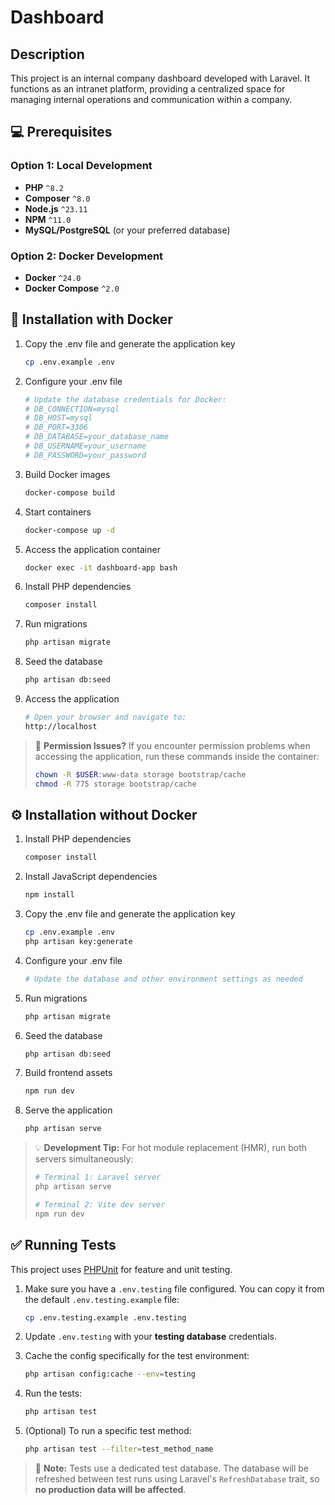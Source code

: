 # Dashboard

## Description

This project is an internal company dashboard developed with Laravel. It functions as an intranet platform, providing a centralized space for managing internal operations and communication within a company.

## 💻 Prerequisites

### Option 1: Local Development
* **PHP** `^8.2`
* **Composer** `^8.0`
* **Node.js** `^23.11`
* **NPM** `^11.0`
* **MySQL/PostgreSQL** (or your preferred database)

### Option 2: Docker Development
* **Docker** `^24.0`
* **Docker Compose** `^2.0`

## 🐋 Installation with Docker

1. Copy the .env file and generate the application key
    ```bash
    cp .env.example .env
    ```

2. Configure your .env file
    ```bash
    # Update the database credentials for Docker:
    # DB_CONNECTION=mysql
    # DB_HOST=mysql
    # DB_PORT=3306
    # DB_DATABASE=your_database_name
    # DB_USERNAME=your_username
    # DB_PASSWORD=your_password
    ```

3. Build Docker images
    ```bash
    docker-compose build
    ```

4. Start containers
    ```bash
    docker-compose up -d
    ```

5. Access the application container
    ```bash
    docker exec -it dashboard-app bash
    ```

6. Install PHP dependencies
    ```bash
    composer install
    ```

7. Run migrations
    ```bash
    php artisan migrate
    ```

8. Seed the database
    ```bash
    php artisan db:seed
    ```

9. Access the application
    ```bash
    # Open your browser and navigate to:
    http://localhost
    ```

> 🔧 **Permission Issues?** If you encounter permission problems when accessing the application, run these commands inside the container:
> ```bash
> chown -R $USER:www-data storage bootstrap/cache
> chmod -R 775 storage bootstrap/cache
> ```

## ⚙️ Installation without Docker

1. Install PHP dependencies
    ```bash
    composer install
    ```

2. Install JavaScript dependencies
    ```bash
    npm install
    ```

3. Copy the .env file and generate the application key
    ```bash
    cp .env.example .env
    php artisan key:generate
    ```

4. Configure your .env file
    ```bash
    # Update the database and other environment settings as needed
    ```

5. Run migrations
    ```bash
    php artisan migrate
    ```

6. Seed the database
    ```bash
    php artisan db:seed
    ```

7. Build frontend assets
    ```bash
    npm run dev
    ```

8. Serve the application
    ```bash
    php artisan serve
    ```

> 💡 **Development Tip:** For hot module replacement (HMR), run both servers simultaneously:
> ```bash
> # Terminal 1: Laravel server
> php artisan serve
> 
> # Terminal 2: Vite dev server  
> npm run dev
> ```

## ✅ Running Tests

This project uses [PHPUnit](https://phpunit.de/) for feature and unit testing.

1. Make sure you have a `.env.testing` file configured. You can copy it from the default `.env.testing.example` file:
    ```bash
    cp .env.testing.example .env.testing
    ```

2. Update `.env.testing` with your **testing database** credentials.

3. Cache the config specifically for the test environment:

    ```bash
    php artisan config:cache --env=testing
    ```

4. Run the tests:

    ```bash
    php artisan test
    ```

5. (Optional) To run a specific test method:

    ```bash
    php artisan test --filter=test_method_name
    ```

> 🧪 **Note:** Tests use a dedicated test database. The database will be refreshed between test runs using Laravel's `RefreshDatabase` trait, so **no production data will be affected**.